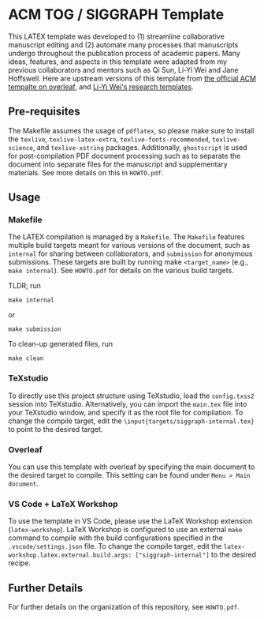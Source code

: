 # ACM TOG / SIGGRAPH Template

This LATEX template was developed to (1) streamline collaborative manuscript editing and (2) automate many processes that manuscripts undergo throughout the publication process of academic papers.
Many ideas, features, and aspects in this template were adapted from my previous collaborators and mentors such as Qi Sun, Li-Yi Wei and Jane Hoffswell.
Here are upstream versions of this template from [the official ACM tempalte on overleaf](https://www.overleaf.com/latex/templates/acm-conference-proceedings-primary-article-template/wbvnghjbzwpc), and [Li-Yi Wei's research templates](https://github.com/1iyiwei/research-templates).

## Pre-requisites

The Makefile assumes the usage of `pdflatex`, so please make sure to install the `texlive`, `texlive-latex-extra`, `texlive-fonts-recommended`, `texlive-science`, and `texlive-xstring` packages.
Additionally, `ghostscript` is used for post-compilation PDF document processing such as to separate the document into separate files for the manuscript and supplementary materials.
See more details on this in `HOWTO.pdf`.

## Usage

### Makefile

The LATEX compilation is managed by a `Makefile`. The `Makefile` features multiple build targets meant for various versions of the document, such as `internal` for sharing between collaborators, and `submission` for anonymous submissions.
These targets are built by running make `<target_name>` (e.g., `make internal`).
See `HOWTO.pdf` for details on the various build targets.

TLDR; run

```shell
make internal
```
or
```shell
make submission
```

To clean-up generated files, run
```shell
make clean
```

### TeXstudio

To directly use this project structure using TeXstudio, load the `config.txss2` session into TeXstudio.
Alternatively, you can import the `main.tex` file into your TeXstudio window, and specify it as the root file for compilation.
To change the compile target, edit the `\input{targets/siggraph-internal.tex}` to point to the desired target.

### Overleaf

You can use this template with overleaf by specifying the main document to the desired target to compile.
This setting can be found under `Menu > Main document`.

### VS Code + LaTeX Workshop
To use the template in VS Code, please use the LaTeX Workshop extension (`latex-workshop`).
LaTeX Workshop is configured to use an external `make` command to compile with the build configurations specified in the `.vscode/settings.json` file.
To change the compile target, edit the `latex-workshop.latex.external.build.args: ["siggraph-internal"]` to the desired recipe.

## Further Details

For further details on the organization of this repository, see `HOWTO.pdf`.